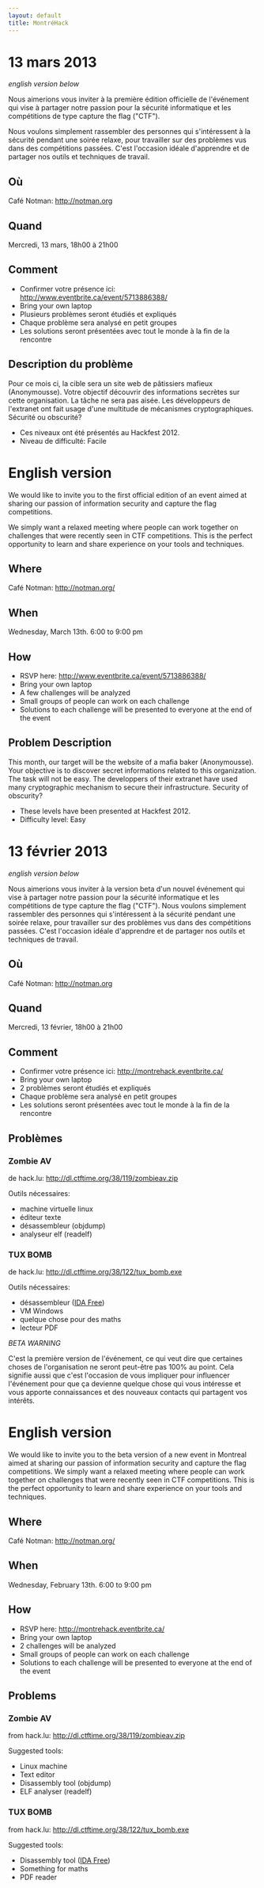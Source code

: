 ```yaml
---
layout: default
title: MontréHack
---
```

# 13 mars 2013

*english version below*

Nous aimerions vous inviter à la première édition officielle de l'événement qui vise à partager notre passion pour la sécurité informatique et les compétitions de type capture the flag ("CTF"). 

Nous voulons simplement rassembler des personnes qui s'intéressent à la sécurité pendant une soirée relaxe, pour travailler sur des problèmes vus dans des compétitions passées. C'est l'occasion idéale d'apprendre et de partager nos outils et techniques de travail.

## Où
Café Notman: http://notman.org

## Quand
Mercredi, 13 mars, 18h00 à 21h00

## Comment
* Confirmer votre présence ici: http://www.eventbrite.ca/event/5713886388/
* Bring your own laptop
* Plusieurs problèmes seront étudiés et expliqués
* Chaque problème sera analysé en petit groupes
* Les solutions seront présentées avec tout le monde à la fin de la rencontre

## Description du problème
Pour ce mois ci, la cible sera un site web de pâtissiers mafieux (Anonymousse). Votre objectif découvrir des informations secrètes sur cette organisation. La tâche ne sera pas aisée. Les développeurs de l'extranet ont fait usage d'une multitude de mécanismes cryptographiques. Sécurité ou obscurité?

* Ces niveaux ont été présentés au Hackfest 2012.
* Niveau de difficulté: Facile

# English version

We would like to invite you to the first official edition of an event aimed at sharing our passion of information security and capture the flag competitions. 

We simply want a relaxed meeting where people can work together on challenges that were recently seen in CTF competitions. This is the perfect opportunity to learn and share experience on your tools and techniques.

## Where
Café Notman: http://notman.org/

## When
Wednesday, March 13th. 6:00 to 9:00 pm

## How
* RSVP here: http://www.eventbrite.ca/event/5713886388/
* Bring your own laptop
* A few challenges will be analyzed
* Small groups of people can work on each challenge
* Solutions to each challenge will be presented to everyone at the end of the event

## Problem Description
This month, our target will be the website of a mafia baker (Anonymousse).  Your objective is to discover secret informations related to this organization.  The task will not be easy.  The developpers of their extranet have used many cryptographic mechanism to secure their infrastructure.  Security of obscurity?

* These levels have been presented at Hackfest 2012.
* Difficulty level: Easy

# 13 février 2013

*english version below*

Nous aimerions vous inviter à la version beta d'un nouvel événement qui vise à partager notre passion pour la sécurité informatique et les compétitions de type capture the flag ("CTF"). Nous voulons simplement rassembler des personnes qui s'intéressent à la sécurité pendant une soirée relaxe, pour travailler sur des problèmes vus dans des compétitions passées. C'est l'occasion idéale d'apprendre et de partager nos outils et techniques de travail.

## Où
Café Notman: http://notman.org

## Quand
Mercredi, 13 février, 18h00 à 21h00

## Comment
* Confirmer votre présence ici: http://montrehack.eventbrite.ca/
* Bring your own laptop
* 2 problèmes seront étudiés et expliqués
* Chaque problème sera analysé en petit groupes
* Les solutions seront présentées avec tout le monde à la fin de la rencontre

## Problèmes

### Zombie AV
de hack.lu: http://dl.ctftime.org/38/119/zombieav.zip

Outils nécessaires:

* machine virtuelle linux
* éditeur texte
* désassembleur (objdump)
* analyseur elf (readelf)

### TUX BOMB
de hack.lu: http://dl.ctftime.org/38/122/tux_bomb.exe

Outils nécessaires:

* désassembleur ([IDA Free](http://out7.hex-rays.com/files/idafree50.exe))
* VM Windows
* quelque chose pour des maths
* lecteur PDF

*BETA WARNING*

C'est la première version de l'événement, ce qui veut dire que certaines choses de l'organisation ne seront peut-être pas 100% au point. Cela signifie aussi que c'est l'occasion de vous impliquer pour influencer l'événement pour que ça devienne quelque chose qui vous intéresse et vous apporte connaissances et des nouveaux contacts qui partagent vos intérêts.

# English version

We would like to invite you to the beta version of a new event in Montreal aimed at sharing our passion of information security and capture the flag competitions. We simply want a relaxed meeting where people can work together on challenges that were recently seen in CTF competitions. This is the perfect opportunity to learn and share experience on your tools and techniques.

## Where
Café Notman: http://notman.org/

## When
Wednesday, February 13th. 6:00 to 9:00 pm

## How
* RSVP here: http://montrehack.eventbrite.ca/
* Bring your own laptop
* 2 challenges will be analyzed
* Small groups of people can work on each challenge
* Solutions to each challenge will be presented to everyone at the end of the event

## Problems
### Zombie AV
from hack.lu: http://dl.ctftime.org/38/119/zombieav.zip

Suggested tools:

* Linux machine
* Text editor
* Disassembly tool (objdump)
* ELF analyser (readelf)

### TUX BOMB
from hack.lu: http://dl.ctftime.org/38/122/tux_bomb.exe

Suggested tools:

* Disassembly tool ([IDA Free](http://out7.hex-rays.com/files/idafree50.exe))
* Something for maths
* PDF reader
